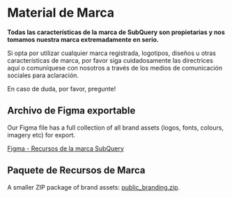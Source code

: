 # Material de Marca

**Todas las características de la marca de SubQuery son propietarias y nos tomamos nuestra marca extremadamente en serio.**

Si opta por utilizar cualquier marca registrada, logotipos, diseños u otras características de marca, por favor siga cuidadosamente las directrices aquí o comuníquese con nosotros a través de los medios de comunicación sociales para aclaración.

En caso de duda, por favor, pregunte!

## Archivo de Figma exportable

Our Figma file has a full collection of all brand assets (logos, fonts, colours, imagery etc) for export.

[Figma - Recursos de la marca SubQuery](https://www.figma.com/file/AaCXaOcElrlbxq8fz39sJU/SubQuery-Brand-Resources?node-id=3%3A2)

## Paquete de Recursos de Marca

A smaller ZIP package of brand assets: [public_branding.zip](https://static.subquery.network/public_branding.zip).
